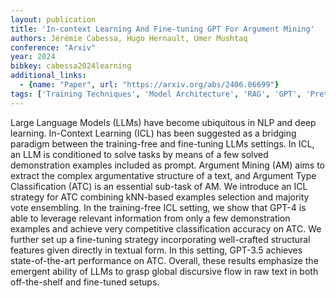 ```yaml
---
layout: publication
title: 'In-context Learning And Fine-tuning GPT For Argument Mining'
authors: Jérémie Cabessa, Hugo Hernault, Umer Mushtaq
conference: "Arxiv"
year: 2024
bibkey: cabessa2024learning
additional_links:
  - {name: "Paper", url: "https://arxiv.org/abs/2406.06699"}
tags: ['Training Techniques', 'Model Architecture', 'RAG', 'GPT', 'Pretraining Methods', 'Fine-Tuning', 'Prompting', 'In-Context Learning']
---
```

Large Language Models (LLMs) have become ubiquitous in NLP and deep learning.
In-Context Learning (ICL) has been suggested as a bridging paradigm between the
training-free and fine-tuning LLMs settings. In ICL, an LLM is conditioned to
solve tasks by means of a few solved demonstration examples included as prompt.
Argument Mining (AM) aims to extract the complex argumentative structure of a
text, and Argument Type Classification (ATC) is an essential sub-task of AM. We
introduce an ICL strategy for ATC combining kNN-based examples selection and
majority vote ensembling. In the training-free ICL setting, we show that GPT-4
is able to leverage relevant information from only a few demonstration examples
and achieve very competitive classification accuracy on ATC. We further set up
a fine-tuning strategy incorporating well-crafted structural features given
directly in textual form. In this setting, GPT-3.5 achieves state-of-the-art
performance on ATC. Overall, these results emphasize the emergent ability of
LLMs to grasp global discursive flow in raw text in both off-the-shelf and
fine-tuned setups.
